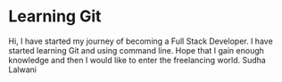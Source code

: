 # Learning Git
Hi, I have started my journey of becoming a Full Stack Developer. I have started learning Git and using command line. 
Hope that I gain enough knowledge and then I would like to enter the freelancing world.
Sudha Lalwani